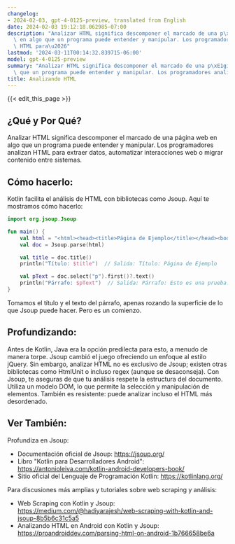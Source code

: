 ```yaml
---
changelog:
- 2024-02-03, gpt-4-0125-preview, translated from English
date: 2024-02-03 19:12:18.062985-07:00
description: "Analizar HTML significa descomponer el marcado de una p\xE1gina web\
  \ en algo que un programa puede entender y manipular. Los programadores analizan\
  \ HTML para\u2026"
lastmod: '2024-03-11T00:14:32.839715-06:00'
model: gpt-4-0125-preview
summary: "Analizar HTML significa descomponer el marcado de una p\xE1gina web en algo\
  \ que un programa puede entender y manipular. Los programadores analizan HTML para\u2026"
title: Analizando HTML
---
```


{{< edit_this_page >}}

## ¿Qué y Por Qué?
Analizar HTML significa descomponer el marcado de una página web en algo que un programa puede entender y manipular. Los programadores analizan HTML para extraer datos, automatizar interacciones web o migrar contenido entre sistemas.

## Cómo hacerlo:
Kotlin facilita el análisis de HTML con bibliotecas como Jsoup. Aquí te mostramos cómo hacerlo:

```Kotlin
import org.jsoup.Jsoup

fun main() {
    val html = "<html><head><title>Página de Ejemplo</title></head><body><p>Esto es una prueba.</p></body></html>"
    val doc = Jsoup.parse(html)

    val title = doc.title()
    println("Título: $title")  // Salida: Título: Página de Ejemplo

    val pText = doc.select("p").first()?.text()
    println("Párrafo: $pText")  // Salida: Párrafo: Esto es una prueba.
}
```

Tomamos el título y el texto del párrafo, apenas rozando la superficie de lo que Jsoup puede hacer. Pero es un comienzo.

## Profundizando:
Antes de Kotlin, Java era la opción predilecta para esto, a menudo de manera torpe. Jsoup cambió el juego ofreciendo un enfoque al estilo jQuery. Sin embargo, analizar HTML no es exclusivo de Jsoup; existen otras bibliotecas como HtmlUnit o incluso regex (aunque se desaconseja). Con Jsoup, te aseguras de que tu análisis respete la estructura del documento. Utiliza un modelo DOM, lo que permite la selección y manipulación de elementos. También es resistente: puede analizar incluso el HTML más desordenado.

## Ver También:
Profundiza en Jsoup:

- Documentación oficial de Jsoup: https://jsoup.org/
- Libro "Kotlin para Desarrolladores Android": https://antonioleiva.com/kotlin-android-developers-book/
- Sitio oficial del Lenguaje de Programación Kotlin: https://kotlinlang.org/

Para discusiones más amplias y tutoriales sobre web scraping y análisis:

- Web Scraping con Kotlin y Jsoup: https://medium.com/@hadiyarajesh/web-scraping-with-kotlin-and-jsoup-8b5b6c31c5a5
- Analizando HTML en Android con Kotlin y Jsoup: https://proandroiddev.com/parsing-html-on-android-1b766658be6a
